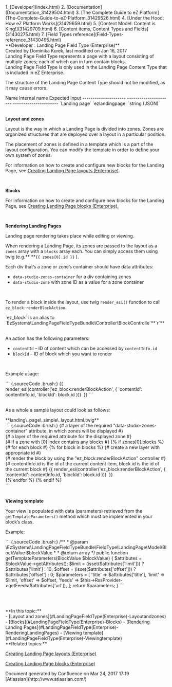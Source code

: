 <div id="page">
<div id="main" class="aui-page-panel">
<div id="main-header">
<div id="breadcrumb-section">
1.  [Developer](index.html)
2.  [Documentation](Documentation_31429504.html)
3.  [The Complete Guide to eZ
    Platform](The-Complete-Guide-to-eZ-Platform_31429526.html)
4.  [Under the Hood: How eZ Platform Works](31429659.html)
5.  [Content Model: Content is King!](31429709.html)
6.  [Content items, Content Types and Fields](31430275.html)
7.  [Field Types reference](Field-Types-reference_31430495.html)

</div>
**Developer : Landing Page Field Type (Enterprise)**

</div>
<div id="content" class="view">
<div class="page-metadata">
Created by Dominika Kurek, last modified on Jan 16, 2017

</div>
<div id="main-content" class="wiki-content group">
<div class="contentLayout2">
<div class="columnLayout two-right-sidebar"
data-layout="two-right-sidebar">
<div class="cell normal" data-type="normal">
<div class="innerCell">
Landing Page Field Type represents a page with a layout consisting of
multiple zones; each of which can in turn contain blocks.

<div
class="confluence-information-macro confluence-information-macro-note">
<div class="confluence-information-macro-body">
Landing Page Field Type is only used in the Landing Page Content Type
that is included in eZ Enterprise.

The structure of the Landing Page Content Type should not be modified,
as it may cause errors.

</div>
</div>
<div class="table-wrap">
  Name                  Internal name          Expected input
  --------------------- ---------------------- ----------------------
  `Landing page`        `ezlandingpage`        `string (JSON)`

</div>
 

**Layout and zones**

Layout is the way in which a Landing Page is divided into zones. Zones
are organized structures that are deployed over a layout in a particular
position.

The placement of zones is defined in a template which is a part of the
layout configuration. You can modify the template in order to define
your own system of zones.

For information on how to create and configure new blocks for the
Landing Page, see [Creating Landing Page layouts
(Enterprise)](31430259.html).

 

**Blocks**

For information on how to create and configure new blocks for the
Landing Page, see [Creating Landing Page blocks
(Enterprise).](31430614.html)

 

**Rendering Landing Pages**

Landing page rendering takes place while editing or viewing.

When rendering a Landing Page, its zones are passed to the layout as a
`zones` array with a `blocks` array each. You can simply access them
using twig (e.g.*\* *\*`{{ zones[0].id }}` ).

<div
class="confluence-information-macro confluence-information-macro-information">
<div class="confluence-information-macro-body">
Each div that’s a zone or zone’s container should have data attributes:

-   `data-studio-zones-container` for a div containing zones
-   `data-studio-zone` with zone ID as a value for a zone container

</div>
</div>
 

To render a block inside the layout, use twig `render_esi()` function to
call `ez_block:renderBlockAction`.

<div
class="confluence-information-macro confluence-information-macro-information">
<div class="confluence-information-macro-body">
`ez_block` is an alias to
`EzSystems\LandingPageFieldTypeBundle\Controller\BlockControlle`**`r`**

</div>
</div>
 

An action has the following parameters:

-   `contentId` – ID of content which can be accessed by
    `contentInfo.id`
-   `blockId` – ID of block which you want to render

 

Example usage:

<div class="code panel pdl" style="border-width: 1px;">
<div class="codeContent panelContent pdl">
``` {.sourceCode .brush:}
{{ render_esi(controller('ez_block:renderBlockAction', {
        'contentId': contentInfo.id,
        'blockId': block.id
    })) 
}}
```

</div>
</div>
 

As a whole a sample layout could look as follows:

<div class="code panel pdl" style="border-width: 1px;">
<div class="codeHeader panelHeader pdl"
style="border-bottom-width: 1px;">
**landing\_page\_simple\_layout.html.twig**

</div>
<div class="codeContent panelContent pdl">
``` {.sourceCode .brush:}
{# a layer of the required "data-studio-zones-container" attribute, in which zones will be displayed #}
<div data-studio-zones-container>
     {# a layer of the required attribute for the displayed zone #}
     <div data-studio-zone="{{ zones[0].id }}">                                     
        {# If a zone with [0] index contains any blocks #}
        {% if zones[0].blocks %}                                                    
            {# for each block #}
            {% for block in blocks %}                                               
                {# create a new layer with appropriate id #}
                <div class="landing-page__block block_{{ block.type }}">            
                    {# render the block by using the "ez_block:renderBlockAction" controller #}   
                    {# contentInfo.id is the id of the current content item, block.id is the id of the current block #}
                    {{ render_esi(controller('ez_block:renderBlockAction', {        
                            'contentId': contentInfo.id,                            
                            'blockId': block.id                                     
                        })) 
                    }}
                </div>
            {% endfor %}
        {% endif %}
    </div>
</div>
```

</div>
</div>
 

**Viewing template**

Your view is populated with data (parameters) retrieved from the
`getTemplateParameters()` method which must be implemented in your
block’s class.

Example:

<div class="code panel pdl" style="border-width: 1px;">
<div class="codeContent panelContent pdl">
``` {.sourceCode .brush:}
/**
    * @param \EzSystems\LandingPageFieldTypeBundle\FieldType\LandingPage\Model\BlockValue $blockValue
    *
    * @return array
    */
   public function getTemplateParameters(BlockValue $blockValue)
   {
       $attributes = $blockValue->getAttributes();
       $limit = (isset($attributes['limit'])) ? $attributes['limit'] : 10;
       $offset = (isset($attributes['offset'])) ? $attributes['offset'] : 0;
       $parameters = [
           'title' => $attributes['title'],
           'limit' => $limit,
           'offset' => $offset,
           'feeds' => $this->RssProvider->getFeeds($attributes['url']),
       ];
       return $parameters;
   }
```

</div>
</div>
 

 

</div>
</div>
<div class="cell aside" data-type="aside">
<div class="innerCell">
**In this topic:**

<div class="toc-macro rbtoc1490375994509">
-   [Layout and zones](#LandingPageFieldType(Enterprise)-Layoutandzones)
-   [Blocks](#LandingPageFieldType(Enterprise)-Blocks)
-   [Rendering Landing
    Pages](#LandingPageFieldType(Enterprise)-RenderingLandingPages)
    -   [Viewing
        template](#LandingPageFieldType(Enterprise)-Viewingtemplate)

</div>
**Related topics:**

[Creating Landing Page layouts (Enterprise)](31430259.html)

[Creating Landing Page blocks (Enterprise)](31430614.html)

</div>
</div>
</div>
</div>
</div>
</div>
</div>
<div id="footer" role="contentinfo">
<div class="section footer-body">
Document generated by Confluence on Mar 24, 2017 17:19

<div id="footer-logo">
[Atlassian](http://www.atlassian.com/)

</div>
</div>
</div>
</div>

